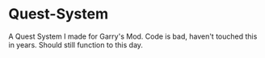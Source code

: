 # Quest-System
A Quest System I made for Garry's Mod. Code is bad, haven't touched this in years. Should still function to this day.
